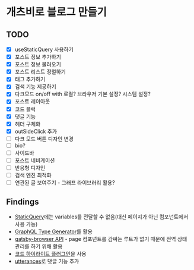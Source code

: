 # 개츠비로 블로그 만들기

## TODO

- [x] useStaticQuery 사용하기
- [x] 포스트 정보 추가하기
- [x] 포스트 정보 불러오기
- [x] 포스트 리스트 정렬하기
- [x] 태그 추가하기
- [x] 검색 기능 제공하기
- [x] 다크모드 on/off with 로컬? 브라우저 기본 설정? 시스템 설정?
- [x] 포스트 레이아웃
- [x] 코드 블럭
- [x] 댓글 기능
- [x] 헤더 구체화
- [x] outSideClick 추가 
- [ ] 다크 모드 버튼 디자인 변경
- [ ] bio?
- [ ] 사이드바
- [ ] 포스트 네비게이션
- [ ] 반응형 디자인
- [ ] 검색 엔진 최적화
- [ ] 연관된 글 보여주기 - 그래프 라이브러리 활용?

## Findings

- [StaticQuery](https://www.gatsbyjs.com/docs/how-to/querying-data/static-query/)에는 variables를 전달할 수 없음(대신 페이지가 아닌 컴포넌트에서 사용 가능)
- [GraphQL Type Generator](https://www.gatsbyjs.com/blog/how-to-use-gatsby-graphql-type-generation/)를 활용
- [gatsby-browser API](https://www.gatsbyjs.com/docs/reference/config-files/gatsby-browser/) - page 컴포넌트를 감싸는 루트가 없기 때문에 전역 상태 관리를 하기 위해 활용
- [코드 하이라이트 플러그인](https://www.gatsbyjs.com/plugins/gatsby-remark-highlight-code/)을 사용
- [utterances](https://utteranc.es/?installation_id=28274981&setup_action=install)로 댓글 기능 추가